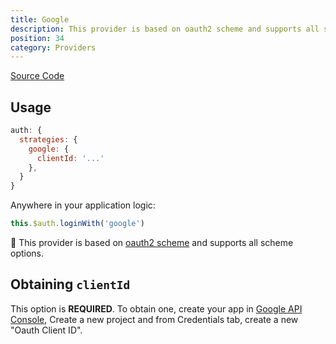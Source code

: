 ```yaml
---
title: Google
description: This provider is based on oauth2 scheme and supports all scheme options
position: 34
category: Providers
---
```


[Source Code](https://github.com/nuxt-community/auth-module/blob/dev/src/providers/google/index.ts)

## Usage

```js
auth: {
  strategies: {
    google: {
      clientId: '...'
    },
  }
}
```

Anywhere in your application logic:

```js
this.$auth.loginWith('google')
```

💁 This provider is based on [oauth2 scheme](../schemes/oauth2) and supports all scheme options.

## Obtaining `clientId`

This option is **REQUIRED**. To obtain one, create your app in [Google API Console](https://console.developers.google.com), Create a new project and from Credentials tab, create a new "Oauth Client ID".

